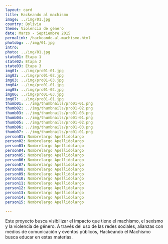 ```yaml
---
layout: card
title: Hackeando al machismo
image: ../img/01.jpg
country: Bolivia
theme: Violencia de género
date: Marzo - Septiembre 2015
permalink: /hackeando-al-machismo.html
photobg: ../img/01.jpg
intro: 
photo: ../img/01.jpg
state01: Etapa 1
state02: Etapa 2
state03: Etapa 3
img01: ../img/pro01-01.jpg
img02: ../img/pro01-02.jpg
img03: ../img/pro01-03.jpg
img04: ../img/pro01-01.jpg
img05: ../img/pro01-02.jpg
img06: ../img/pro01-03.jpg
img07: ../img/pro01-01.jpg
thumb01: ../img/thumbnails/pro01-01.png
thumb02: ../img/thumbnails/pro01-02.png
thumb03: ../img/thumbnails/pro01-03.png
thumb04: ../img/thumbnails/pro01-01.png
thumb05: ../img/thumbnails/pro01-02.png
thumb06: ../img/thumbnails/pro01-03.png
thumb07: ../img/thumbnails/pro01-01.png
person01: Nombrelargo Apellidolargo
person02: Nombrelargo Apellidolargo
person03: Nombrelargo Apellidolargo
person04: Nombrelargo Apellidolargo
person05: Nombrelargo Apellidolargo
person06: Nombrelargo Apellidolargo
person07: Nombrelargo Apellidolargo
person08: Nombrelargo Apellidolargo
person09: Nombrelargo Apellidolargo
person10: Nombrelargo Apellidolargo
person11: Nombrelargo Apellidolargo
person12: Nombrelargo Apellidolargo
person13: Nombrelargo Apellidolargo
person14: Nombrelargo Apellidolargo
person15: Nombrelargo Apellidolargo

---
```


Este proyecto busca visibilizar el impacto que tiene el machismo, el sexismo y la violencia de género. A través del uso de las redes sociales, alianzas con medios de comunicación y eventos públicos, Hackeando el Machismo busca educar en estas materias. 